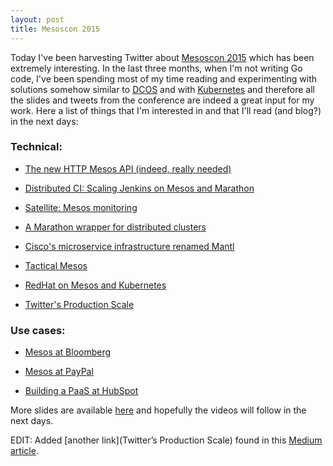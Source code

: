 ```yaml
---
layout: post
title: Mesoscon 2015
---
```


Today I've been harvesting Twitter about [Mesoscon 2015](http://events.linuxfoundation.org/events/mesoscon) which has been extremely interesting. In the last three months, when I'm not writing Go code, 
I've been spending most of my time reading and experimenting with solutions somehow similar to [DCOS](https://mesosphere.com/) and with [Kubernetes](http://kubernetes.io/) and therefore all the slides and tweets from the conference
are indeed a great input for my work. 
Here a list of things that I'm interested in and that I'll read (and blog?) in
the next days:

### Technical:
- [The new HTTP Mesos API (indeed, really
  needed)](http://events.linuxfoundation.org/sites/events/files/slides/Mesos_HTTP_API.pdf)

- [Distributed CI: Scaling Jenkins on Mesos and
  Marathon](http://events.linuxfoundation.org/sites/events/files/slides/Ignazio%20MesosCon%202015%20Slides.pdf)

- [Satellite: Mesos monitoring](http://events.linuxfoundation.org/sites/events/files/slides/mesoscon_seattle_final_5.pdf)

- [A Marathon wrapper for distributed clusters](https://github.com/schibsted/triathlon)

- [Cisco's microservice infrastructure renamed Mantl](http://mantl.io/)

- [Tactical
  Mesos](https://docs.google.com/presentation/d/1SG87HrhFeulhNB-Xu0byjCgNTiEH7QKroDQzF1uhtz4/edit#slide=id.p)

- [RedHat on Mesos and
  Kubernetes](http://www.slideshare.net/timothysc/crossing-the-streams-mesos-lt-kubernetes)

- [Twitter's Production
  Scale](http://events.linuxfoundation.org/sites/events/files/slides/jsmith_mesoscon2015_0.pdf)

### Use cases:

- [Mesos at
  Bloomberg](http://events.linuxfoundation.org/sites/events/files/slides/Mesoscon%202015.pdf)

- [Mesos at PayPal](http://events.linuxfoundation.org/sites/events/files/slides/MeosCon-final-2.pdf)

- [Building a PaaS at HubSpot](http://events.linuxfoundation.org/sites/events/files/slides/mesoscon15.pdf)


More slides are available
[here](http://events.linuxfoundation.org/events/mesoscon/program/slides) and
hopefully the videos will follow in the next days. 



EDIT: Added [another link](Twitter’s Production Scale) found in this [Medium
article](https://medium.com/@mustwin/best-of-mesoscon-2015-aa32a40f29c0).


